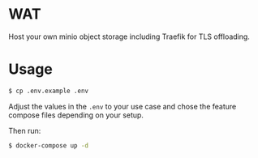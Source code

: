 # WAT

Host your own minio object storage including Traefik for TLS offloading.

# Usage

```bash
$ cp .env.example .env
```

Adjust the values in the `.env` to your use case and chose the feature compose files depending on your setup.

Then run:

```bash
$ docker-compose up -d
```

